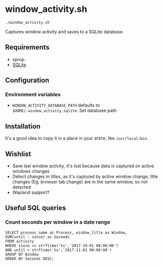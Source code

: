 # window_activity.sh

```
./window_activity.sh
```

Captures window activity and saves to a SQLite database.

## Requirements

- xprop
- [SQLite](https://sqlite.org)

## Configuration

### Environment variables

- `WINDOW_ACTIVITY_DATABASE_PATH` defaults to `$HOME/.window_activity.sqlite`: Set database path

## Installation

It's a good idea to copy it in a place in your `$PATH`, like `/usr/local/bin`.

## Wishlist

- Save last window activity, it's lost because data is captured on active windows changes
- Detect changes in titles, as it's captured by active window change, title changes (Eg. browser tab change) are in the same window, so not detected
- Wayland support?

## Useful SQL queries

### Count seconds per window in a date range

```
SELECT process_name as Process, window_title as Window,
SUM(until - since) as Seconds
FROM activity
WHERE since >= strftime('%s','2017-10-01 00:00:00')
AND until < strftime('%s','2017-11-01 00:00:00')
GROUP BY Window
ORDER BY Seconds DESC;
```
